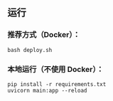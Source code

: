 ## 运行

### 推荐方式（Docker）：

```
bash deploy.sh
```

### 本地运行（不使用 Docker）：

```
pip install -r requirements.txt
uvicorn main:app --reload
```
